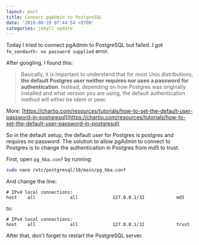 ```yaml
---
layout: post
title: Connect pgAdmin to PostgreSQL
date: '2019-08-19 07:44:54 +0700'
categories: jekyll update
---
```


Today I tried to connect pgAdmin to PostgreSQL but failed.
I got `fe_sendauth: no password supplied` error.

After googling, I found this:

> Basically, it is important to understand that for most Unix distributions, **the default Postgres user neither requires nor uses a password for authentication**. Instead, depending on how Postgres was originally installed and what version you are using, the default authentication method will either be ident or peer.

More: [https://chartio.com/resources/tutorials/how-to-set-the-default-user-password-in-postgresql](https://chartio.com/resources/tutorials/how-to-set-the-default-user-password-in-postgresql)

So in the default setup, the default user for Postgres is postgres and requires no password. The solution to allow pgAdmin to connect to Postgres is to change the authentication in Postgres from md5 to trust.

First, open `pg_hba.conf` by running:
```bash
sudo nano /etc/postgresql/10/main/pg_hba.conf
```

And change the line:
```
# IPv4 local connections:
host    all             all             127.0.0.1/32            md5
```

to:

```
# IPv4 local connections:
host    all             all             127.0.0.1/32            trust
```

After that, don't forget to restart the PostgreSQL server.
